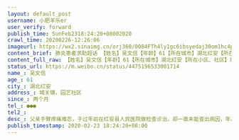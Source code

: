 ```yaml
---
layout: default_post
username: 小肥羊乐er
user_verify: forward
publish_time: SunFeb2318:24:20+08002020
crawl_time: 20200226-12:26:06
imageurl: https://wx2.sinaimg.cn/orj360/0084FTh4ly1gc6ibsyedaj30om1hc4pi.jpg,https://wx4.sinaimg.cn/orj360/0084FTh4ly1gc6ibtgso6j30om1hc4qc.jpg,https://wx2.sinaimg.cn/orj360/0084FTh4ly1gc6ibuxpwcj33342bcnpe.jpg
content_brief: 肺炎患者求助超话 【姓名】吴文信【年龄】61【所在城市】湖北红安【所在小区、社区】城关镇，园艺社区【患病时间】两个月【联系方式】●●●【其他紧急联系人】【病情描述】父亲手臂疼痛难忍，于过年前在红安县人民医院做检查诊治，却一直未能查出病因，年后因疼痛整夜无法入眠，饭也 ...全文
content_full_raw: 【姓名】吴文信【年龄】61【所在城市】湖北红安【所在小区、社区】城关镇，园艺社区【患病时间】两个月【联系方式】●●●【其他紧急联系人】【病情描述】父亲手臂疼痛难忍，于过年前在红安县人民医院做检查诊治，却一直未能查出病因，年后因疼痛整夜无法入眠，饭也吃不下，日渐消瘦，实在无法忍受，再次入院，拍ct后显示右侧肱骨头及颈部骨质吸收性破坏，考虑为骨肿瘤的可能性较大，县医院建议手术治疗，但当地不具备手术条件，但目前出省路线全部无法通行，目前咨询了武汉以及周边地市医院，武汉地区各医院要么不能接收，要么没床位，如果直接去武汉没能入院就无法返回当地，同时吃住问题也无法解决，酒店宾馆都无法住宿，病人身体太差如果露宿街头情况会更糟，其他省市咨询后都不接收湖北地区病人，病人在家目前只能靠强力止疼药，社区医生打氨基酸点滴维持生命，求求有资源的医院或者个人能提供帮助，万分感谢！
status_url: https://m.weibo.cn/status/4475196533001714
name_: 吴文信
age_: 61
city_: 湖北红安
address_: 城关镇，园艺社区
since_: 两个月
tel_: ●●●
tel2_: 
desc_: 父亲手臂疼痛难忍，于过年前在红安县人民医院做检查诊治，却一直未能查出病因，年后因疼痛整夜无法入眠，饭也吃不下，日渐消瘦，实在无法忍受，再次入院，拍ct后显示右侧肱骨头及颈部骨质吸收性破坏，考虑为骨肿瘤的可能性较大，县医院建议手术治疗，但当地不具备手术条件，但目前出省路线全部无法通行，目前咨询了武汉以及周边地市医院，武汉地区各医院要么不能接收，要么没床位，如果直接去武汉没能入院就无法返回当地，同时吃住问题也无法解决，酒店宾馆都无法住宿，病人身体太差如果露宿街头情况会更糟，其他省市咨询后都不接收湖北地区病人，病人在家目前只能靠强力止疼药，社区医生打氨基酸点滴维持生命，求求有资源的医院或者个人能提供帮助，万分感谢！
publish_timestamp: 2020-02-23 18:24:20+08:00
---
```

